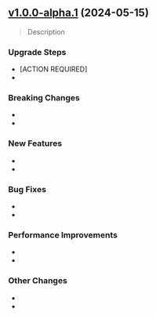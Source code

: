 ## [v1.0.0-alpha.1](https://github.com/1AhmedYasser/Analytics-Module/compare/v1.0.0-alpha.1...dev) (2024-05-15)

> Description

### Upgrade Steps

- [ACTION REQUIRED]
-

### Breaking Changes

-
-

### New Features

-
-

### Bug Fixes

-
-

### Performance Improvements

-
-

### Other Changes

-
-
